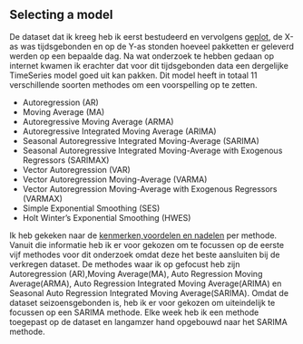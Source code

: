 ## Selecting a model

De dataset dat ik kreeg heb ik eerst bestudeerd en vervolgens [geplot](), de X-as was tijdsgebonden en op de Y-as stonden hoeveel pakketten er geleverd werden op een bepaalde dag. Na wat onderzoek te hebben gedaan op internet kwamen ik erachter dat voor dit tijdsgebonden data een dergelijke TimeSeries model goed uit kan pakken. Dit model heeft in totaal 11 verschillende soorten methodes om een voorspelling op te zetten.

- Autoregression (AR)
- Moving Average (MA)
- Autoregressive Moving Average (ARMA)
- Autoregressive Integrated Moving Average (ARIMA)
- Seasonal Autoregressive Integrated Moving-Average (SARIMA)
- Seasonal Autoregressive Integrated Moving-Average with Exogenous Regressors (SARIMAX)
- Vector Autoregression (VAR)
- Vector Autoregression Moving-Average (VARMA)
- Vector Autoregression Moving-Average with Exogenous Regressors (VARMAX)
- Simple Exponential Smoothing (SES)
- Holt Winter’s Exponential Smoothing (HWES)

Ik heb gekeken naar de [kenmerken,voordelen en nadelen]() per methode. Vanuit die informatie heb ik er voor gekozen om te focussen op de eerste vijf methodes voor dit onderzoek omdat deze het beste aansluiten bij de verkregen dataset. De methodes waar ik op gefocust heb zijn Autoregression (AR),Moving Average(MA), Auto Regression Moving Average(ARMA), Auto Regression Integrated Moving Average(ARIMA) en Seasonal Auto Regression Integrated Moving Average(SARIMA). Omdat de dataset seizoensgebonden is, heb ik er voor gekozen om uiteindelijk te focussen op een SARIMA methode.  Elke week heb ik een methode toegepast op de dataset en langamzer hand opgebouwd naar het SARIMA methode.
